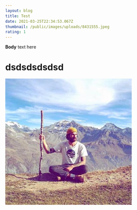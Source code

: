```yaml
---
layout: blog
title: Test
date: 2021-03-25T22:34:53.067Z
thumbnail: /public/images/uploads/8431555.jpeg
rating: 1
---
```

**Body** text here

# dsdsdsdsdsd

![](/public/images/uploads/8431555.jpeg)